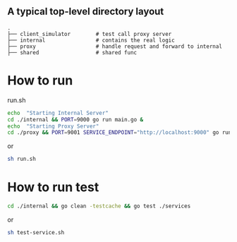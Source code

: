

## A typical top-level directory layout

    .
    ├── client_simulator        # test call proxy server 
    ├── internal                # contains the real logic
    ├── proxy                   # handle request and forward to internal
    ├── shared                  # shared func 




# How to run

run.sh


```bash
echo  "Starting Internal Server"
cd ./internal && PORT=9000 go run main.go &
echo  "Starting Proxy Server"
cd ./proxy && PORT=9001 SERVICE_ENDPOINT="http://localhost:9000" go run main.go &
```
or 

```bash
sh run.sh
```


# How to run test
```bash
cd ./internal && go clean -testcache && go test ./services
```
or

```bash
sh test-service.sh
```








